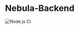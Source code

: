 # Nebula-Backend
![Node.js CI](https://github.com/CodeChef-SMVDU/Nebula-Backend/workflows/Node.js%20CI/badge.svg)
